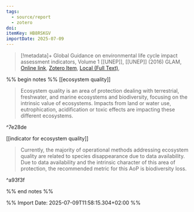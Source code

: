 ```yaml
---
tags:
  - source/report
  - zotero
doi: 
itemKey: HB8RSKGV
importDate: 2025-07-09
---
```

>[!metadata]+
> Global Guidance on environmental life cycle impact  assessment  indicators, Volume 1
> [[UNEP]], 
> [[UNEP]] (2016)
> GLAM, 
> [Online link](https://www.lifecycleinitiative.org/wp-content/uploads/dlm_uploads/2017/01/global-guidance-lcia-v.1-1.pdf), [Zotero Item](zotero://select/library/items/HB8RSKGV), [Local (Full Text)](file://C:/Users/aburg/Documents/references/zotero/storage/4HW6JR85/UNEP2016_GlobalGuidance.pdf), 

%% begin notes %%
[[ecosystem quality]]
> Ecosystem quality is an area of protection dealing with terrestrial, freshwater, and marine ecosystems and biodiversity, focusing on the intrinsic value of ecosystems. Impacts from land or water use, eutrophication, acidification or toxic effects are impacting these different ecosystems.

^7e28de

[[indicator for ecosystem quality]]
> Currently, the majority of operational methods addressing ecosystem quality are related to species disappearance due to data availability. Due to data availability and the intrinsic character of this area of protection, the recommended metric for this AoP is biodiversity loss.

^a93f3f

%% end notes %%

%% Import Date: 2025-07-09T11:58:15.304+02:00 %%
